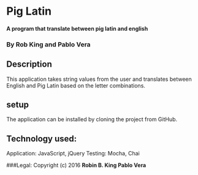 # Pig Latin

#### A program that translate between pig latin and english

### By Rob King and Pablo Vera

## Description
This application takes string values from the user and translates between English and Pig Latin based on the letter combinations.

## setup
The application can be installed by cloning the project from GitHub.

## Technology used:
Application: JavaScript, jQuery
Testing: Mocha, Chai

###Legal:
Copyright (c) 2016 **Robin B. King Pablo Vera**
